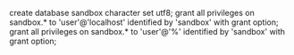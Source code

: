 create database sandbox character set utf8;
grant all privileges on sandbox.* to 'user'@'localhost' identified by 'sandbox' with grant option;
grant all privileges on sandbox.* to 'user'@'%' identified by 'sandbox' with grant option;

